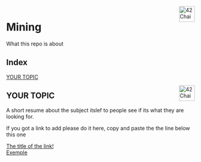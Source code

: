 <img src="https://cdn.discordapp.com/attachments/907996802580611102/916682965419958282/42chain-icon_copy.png?width=400&height=400" alt="42Chain Logo" width="42px" height="42px" align="right"/>
<h1>Mining</h1>

<p> What this repo is about</p>
<h2> Index </h2>
<p><a href="#YOUR TOPIC">
  YOUR TOPIC
  </a></p>

<img src="https://cdn.discordapp.com/attachments/907996802580611102/916682965419958282/42chain-icon_copy.png?width=400&height=400" alt="42Chain Logo" width="42px" height="42px" align="right"/>
<h2 id="YOUR TOPIC">YOUR TOPIC</h2>
<p> A short resume about the subject itslef to people see if its what they are looking for.</p>
<p> If you got a link to add please do it here, copy and paste the the line below this one </p>
<a href="URL" target="_blank">The title of the link!</a> 
<br>
<a href="https://github.com/benmaia/42chain_learning_resources" target="_blank">Exemple</a>
<!-- Don't forget the <br> between links!!!! -->


<!-- 

## ADD NEW TOPIC DO INDEX

<p><a href="#The id you'll put on the Header of the new topic">
  The name you want to appear in the index
</a></p>

## ADD NEW TOPIC

<img src="https://cdn.discordapp.com/attachments/907996802580611102/916682965419958282/42chain-icon_copy.png?width=400&height=400" alt="42Chain Logo" width="42px" height="42px" align="right"/>
<h2 id="YOUR TOPIC">YOUR TOPIC</h2>
<p> A short resume about the subject itslef to people see if its what they are looking for.</p>
<p> If you got a link to add please do it here, copy and paste the the line <a ... </a> </p>
<a href="URL" target="_blank">The title of the link!</a> 
<br>

## ADD NEW LINKS

<a href="https://github.com/benmaia/42chain_learning_resources" target="_blank">Exemple</a>
DONT'T FORGET THE <BR> BETWEEN LINKS!!!!-->

